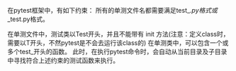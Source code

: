 在pytest框架中，有如下约束：
所有的单测文件名都需要满足test_*.py格式或*_test.py格式。

在单测文件中，测试类以Test开头，并且不能带有 init 方法(注意：定义class时，需要以T开头，不然pytest是不会去运行该class的)
在单测类中，可以包含一个或多个test_开头的函数。
此时，在执行pytest命令时，会自动从当前目录及子目录中寻找符合上述约束的测试函数来执行。